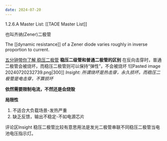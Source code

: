 ```yaml
---
date: 2024-07-20
---
```

1.2.6.A
Master List: [[TAOE Master List]]

也叫齐纳(Zener)二极管

The [[dynamic resistance]] of a Zener diode varies roughly in inverse proportion to current.

[五分钟带你了解 稳压二极管](https://www.bilibili.com/video/BV1qY4y1t7sc)
**稳压二级管和普通二极管的区别**
在反向击穿时，普通二极管会被烧坏，而稳压二极管则可以保持“弹性”，不会被烧坏
![[Pasted image 20240720232739.png|300]]
*Insight: 所谓烧坏是热击穿，永久损坏。而稳压二极管是电击穿，不算损坏*

**依然需要限制电流，不然还是会烧毁**

**局限性**
1. 不适合大负载场景-发热严重
2. 缺乏反馈，输出不稳定-不如电源芯片

评论区Insight
稳压二极管比较有意思用法是发光二极管串联不同稳压二极管当电池电压指示灯。
